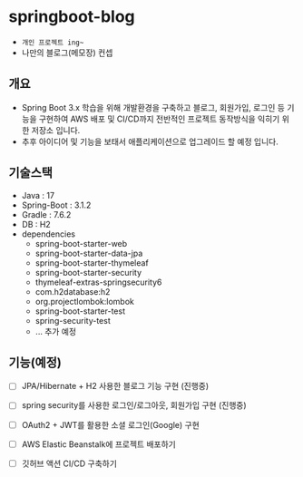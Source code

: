 # springboot-blog
- `개인 프로젝트 ing~`
- 나만의 블로그(메모장) 컨셉

## 개요
- Spring Boot 3.x 학습을 위해 개발환경을 구축하고 블로그, 회원가입, 로그인 등 기능을 구현하여 AWS 배포 및 CI/CD까지 전반적인 프로젝트 동작방식을 익히기 위한 저장소 입니다.
- 추후 아이디어 및 기능을 보태서 애플리케이션으로 업그레이드 할 예정 입니다.

## 기술스택
- Java : 17
- Spring-Boot : 3.1.2
- Gradle : 7.6.2
- DB : H2
- dependencies
  - spring-boot-starter-web
  - spring-boot-starter-data-jpa
  - spring-boot-starter-thymeleaf
  - spring-boot-starter-security
  - thymeleaf-extras-springsecurity6
  - com.h2database:h2
  - org.projectlombok:lombok
  - spring-boot-starter-test
  - spring-security-test
  - ... 추가 예정


## 기능(예정)
 - [ ] JPA/Hibernate + H2 사용한 블로그 기능 구현 (진행중)
 - [ ] spring security를 사용한 로그인/로그아웃, 회원가입 구현  (진행중)
 - [ ] OAuth2 + JWT를 활용한 소셜 로그인(Google) 구현
 - [ ] AWS Elastic Beanstalk에 프로젝트 배포하기
 - [ ] 깃허브 액션 CI/CD 구축하기

